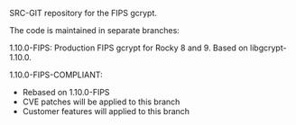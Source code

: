 SRC-GIT repository for the FIPS gcrypt.

The code is maintained in separate branches:

1.10.0-FIPS: Production FIPS gcrypt for Rocky 8 and 9.
	Based on libgcrypt-1.10.0.

1.10.0-FIPS-COMPLIANT: 
  - Rebased on 1.10.0-FIPS
  - CVE patches will be applied to this branch
  - Customer features will applied to this branch
